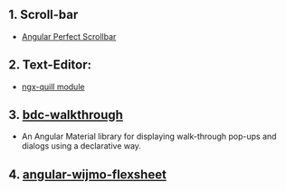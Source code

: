 ## 1. Scroll-bar
- [Angular Perfect Scrollbar](https://www.npmjs.com/package/ngx-perfect-scrollbar)
## 2. Text-Editor: 
- [ngx-quill module](https://github.com/KillerCodeMonkey/ngx-quill)

## 3. [bdc-walkthrough](https://github.com/Broadcom/bdc-walkthrough)
- An Angular Material library for displaying walk-through pop-ups and dialogs using a declarative way.

## 4. [angular-wijmo-flexsheet](https://github.com/Robinyo/angular-wijmo-flexsheet)
